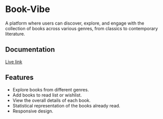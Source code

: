 
# Book-Vibe

A platform where users can discover, explore, and engage with the collection of books across various genres, from classics to contemporary literature.


## Documentation

[Live link](https://book-vibe-nhnahid.netlify.app/)


## Features

- Explore books from different genres.
- Add books to read list or wishlist.
- View the overall details of each book.
- Statistical representation of the books already read.
- Responsive design.

